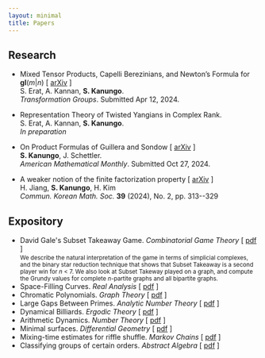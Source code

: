 ```yaml
---
layout: minimal
title: Papers
---
```


## Research

- Mixed Tensor Products, Capelli Berezinians, and Newton’s Formula for **gl**(*m*\|*n*) \[ [arXiv](https://arxiv.org/pdf/2409.02422) \] <br />
  S. Erat, A. Kannan, **S. Kanungo**. <br />
  *Transformation Groups*. Submitted Apr 12, 2024.
  
- Representation Theory of Twisted Yangians in Complex Rank.  <br />
  S. Erat, A. Kannan, **S. Kanungo**. <br />
  *In preparation*
  
- On Product Formulas of Guillera and Sondow \[ [arXiv](https://arxiv.org/pdf/2410.07534) \] <br />
  **S. Kanungo**, J. Schettler. <br />
  *American Mathematical Monthly*. Submitted Oct 27, 2024.
  
- A weaker notion of the finite factorization property \[ [arXiv](https://arxiv.org/pdf/2307.09645) \] <br />
  H. Jiang, **S. Kanungo**, H. Kim <br />
  *Commun. Korean Math. Soc.* **39** (2024), No. 2, pp. 313--329 <br />
  
## Expository 

- David Gale's Subset Takeaway Game. *Combinatorial Game Theory* \[ [pdf](http://simonrs.com/eulercircle/cgt2024/shihan-subset.pdf) \] <br>
  <small>We describe the natural interpretation of the game in terms of simplicial complexes, and the binary star reduction technique that shows that Subset Takeaway is a second player win for *n* < 7. We also look at Subset Takeway played on a graph, and compute the Grundy values for complete *n*-partite graphs and all bipartite graphs.</small>
- Space-Filling Curves. *Real Analysis* \[ [pdf](space-filling-curves.pdf) \]
- Chromatic Polynomials. *Graph Theory* \[ [pdf](chromatic-polynomials.pdf) \]
- Large Gaps Between Primes. *Analytic Number Theory* \[ [pdf](http://simonrs.com/eulercircle/analyticnt2024/shihan-largegaps.pdf) \] 
- Dynamical Billiards. *Ergodic Theory* \[ [pdf](http://simonrs.com/eulercircle/ergodic2024/shihan-billiards.pdf) \]
- Arithmetic Dynamics. *Number Theory* \[ [pdf](http://simonrs.com/eulercircle/nt2023/shihan-arithdyn.pdf) \]
- Minimal surfaces. *Differential Geometry* \[ [pdf](http://simonrs.com/eulercircle/diffgeo/shihan-minimal.pdf) \]
- Mixing-time estimates for riffle shuffle. *Markov Chains* \[ [pdf](http://simonrs.com/eulercircle/markovchains/shihan-riffle.pdf) \]
- Classifying groups of certain orders. *Abstract Algebra* \[ [pdf](http://simonrs.com/eulercircle/algebra2020/shihan-orders.pdf) \]

